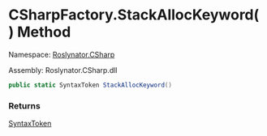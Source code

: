 # CSharpFactory\.StackAllocKeyword\(\) Method

Namespace: [Roslynator.CSharp](../../README.md)

Assembly: Roslynator\.CSharp\.dll

```csharp
public static SyntaxToken StackAllocKeyword()
```

### Returns

[SyntaxToken](https://docs.microsoft.com/en-us/dotnet/api/microsoft.codeanalysis.syntaxtoken)

